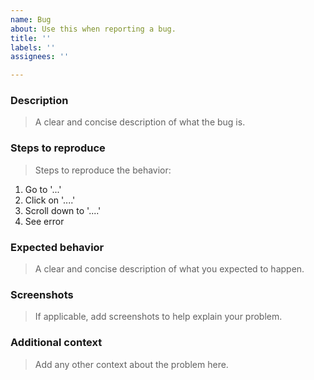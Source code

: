 ```yaml
---
name: Bug
about: Use this when reporting a bug.
title: ''
labels: ''
assignees: ''

---
```


### Description
> A clear and concise description of what the bug is.

### Steps to reproduce
> Steps to reproduce the behavior:
1. Go to '...'
2. Click on '....'
3. Scroll down to '....'
4. See error

### Expected behavior
> A clear and concise description of what you expected to happen.

### Screenshots
> If applicable, add screenshots to help explain your problem.

### Additional context
> Add any other context about the problem here.
